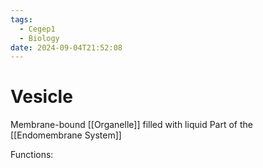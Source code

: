 ```yaml
---
tags:
  - Cegep1
  - Biology
date: 2024-09-04T21:52:08
---
```


# Vesicle

Membrane-bound [[Organelle]] filled with liquid
Part of the [[Endomembrane System]]

Functions:
